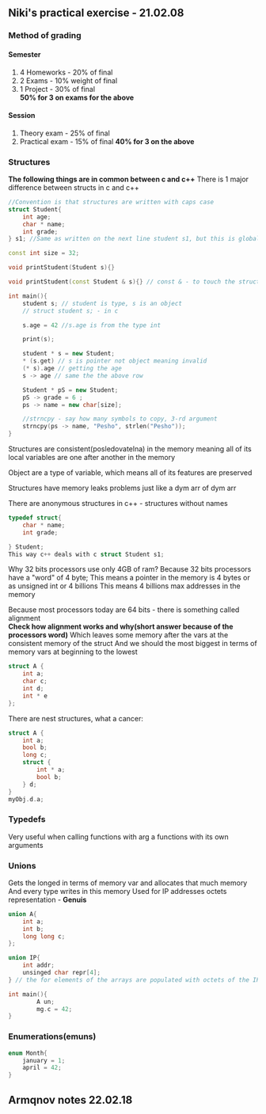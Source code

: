## Niki's practical exercise - 21.02.08  
### Method of grading
#### Semester
1. 4 Homeworks - 20% of final  
2. 2 Exams - 10% weight of final  
3. 1 Project - 30% of final  
**50% for 3 on exams for the above**

#### Session
1. Theory exam - 25% of final  
2. Practical exam - 15% of final
**40% for 3 on the above**

### Structures
**The following things are in common between c and c++**
There is 1 major difference between structs in c and c++
```c++
//Convention is that structures are written with caps case
struct Student{
    int age;
    char * name;
    int grade;
} s1; //Same as written on the next line student s1, but this is global var(bad)

const int size = 32;

void printStudent(Student s){}

void printStudent(const Student & s){} // const & - to touch the struct

int main(){
    student s; // student is type, s is an object
    // struct student s; - in c

    s.age = 42 //s.age is from the type int

    print(s);

    student * s = new Student;
    * (s.get) // s is pointer not object meaning invalid
    (* s).age // getting the age
    s -> age // same the the above row

    Student * pS = new Student;
    pS -> grade = 6 ;
    ps -> name = new char[size];

    //strncpy - say how many symbols to copy, 3-rd argument
    strncpy(ps -> name, "Pesho", strlen("Pesho"));
}
```
Structures are consistent(posledovatelna) in the memory meaning all of its
local variables are one after another in the memory

Object are a type of variable, which means all of its features are preserved

Structures have memory leaks problems just like a dym arr of dym arr

There are anonymous structures in c++ - structures without names

```c++
typedef struct{
    char * name;
    int grade;

} Student;
This way c++ deals with c struct Student s1;
```
Why 32 bits processors use only 4GB of ram?
Because 32 bits processors have a "word" of 4 byte;
This means a pointer in the memory is 4 bytes or as unsigned int or 4 billions
This means 4 billions max addresses in the memory

Because most processors today are 64 bits - there is something called alignment  
**Check how alignment works and why(short answer because of the processors word)**
Which leaves some memory after the vars at the consistent memory of the struct
And we should the most biggest in terms of memory vars at beginning to the lowest
```c++
struct A {
    int a;
    char c;
    int d;
    int * e
};
```
There are nest structures, what a cancer:
```c++
struct A {
    int a;
    bool b;
    long c;
    struct {
        int * a;
        bool b;
    } d;
}
myObj.d.a;
```
### Typedefs
Very useful when calling functions with arg a functions with its own arguments

### Unions
Gets the longed in terms of memory var and allocates that much memory
And every type writes in this memory
Used for IP addresses octets representation - **Genuis**
```c++
union A{
    int a;
    int b;
    long long c;
};

union IP{
    int addr;
    unsinged char repr[4];
} // the for elements of the arrays are populated with octets of the IP

int main(){
        A un;
        mg.c = 42;
}
```
### Enumerations(emuns)
```c++
enum Month{
    january = 1;
    april = 42;
}
```
## Armqnov notes 22.02.18
### 
